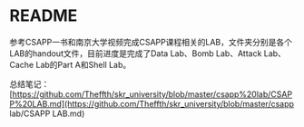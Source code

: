# README

参考CSAPP一书和南京大学视频完成CSAPP课程相关的LAB，文件夹分别是各个LAB的handout文件，目前进度是完成了Data Lab、Bomb Lab、Attack Lab、Cache Lab的Part A和Shell Lab。

总结笔记： [https://github.com/Theffth/skr_university/blob/master/csapp%20lab/CSAPP%20LAB.md](https://github.com/Theffth/skr_university/blob/master/csapp lab/CSAPP LAB.md) 

